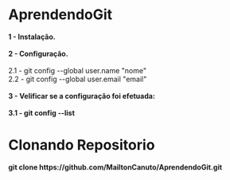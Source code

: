 # AprendendoGit

<p>
<b>1 - Instalação.</b><br><br>
<b>2 - Configuração.</b><br><br>
2.1 - git config --global user.name "nome"<br>
2.2 - git config --global user.email "email"<br><br>
<b>3 - Velificar se a configuração foi efetuada:</b><br><br>
<b>3.1 - git config --list <br>
</p>


# Clonando Repositorio
<p>
git clone https://github.com/MailtonCanuto/AprendendoGit.git <br>

</p>